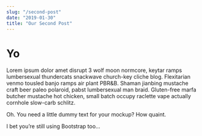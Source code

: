 ```yaml
--- 
slug: "/second-post"
date: "2019-01-30"
title: "Our Second Post"
---
```


# Yo

Lorem ipsum dolor amet disrupt 3 wolf moon normcore, keytar ramps lumbersexual thundercats snackwave church-key cliche blog. Flexitarian venmo tousled banjo ramps air plant PBR&B. Shaman jianbing mustache craft beer paleo polaroid, pabst lumbersexual man braid. Gluten-free marfa butcher mustache hot chicken, small batch occupy raclette vape actually cornhole slow-carb schlitz.

Oh. You need a little dummy text for your mockup? How quaint.

I bet you’re still using Bootstrap too…